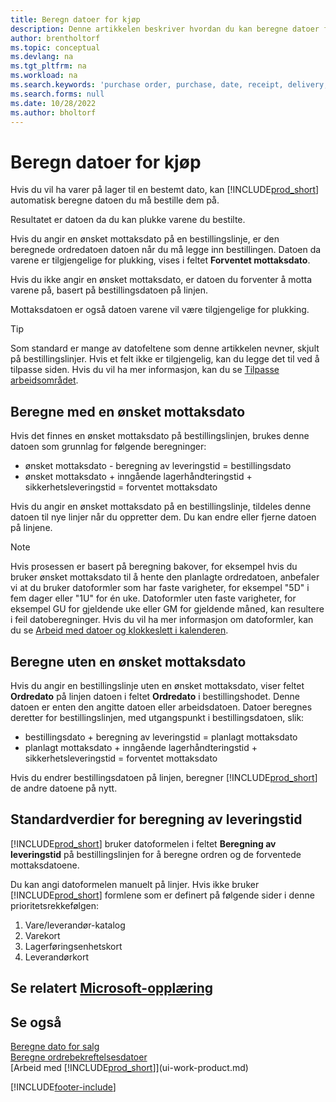 ```yaml
---
title: Beregn datoer for kjøp
description: Denne artikkelen beskriver hvordan du kan beregne datoer for kjøp.
author: brentholtorf
ms.topic: conceptual
ms.devlang: na
ms.tgt_pltfrm: na
ms.workload: na
ms.search.keywords: 'purchase order, purchase, date, receipt, delivery, lead time'
ms.search.forms: null
ms.date: 10/28/2022
ms.author: bholtorf
---
```

# <a name="calculate-dates-for-purchases" />Beregn datoer for kjøp

Hvis du vil ha varer på lager til en bestemt dato, kan [!INCLUDE[prod_short](includes/prod_short.md)] automatisk beregne datoen du må bestille dem på. 

Resultatet er datoen da du kan plukke varene du bestilte.  

Hvis du angir en ønsket mottaksdato på en bestillingslinje, er den beregnede ordredatoen datoen når du må legge inn bestillingen. Datoen da varene er tilgjengelige for plukking, vises i feltet **Forventet mottaksdato**.  

Hvis du ikke angir en ønsket mottaksdato, er datoen du forventer å motta varene på, basert på bestillingsdatoen på linjen. 

Mottaksdatoen er også datoen varene vil være tilgjengelige for plukking.  

> [!TIP]
> Som standard er mange av datofeltene som denne artikkelen nevner, skjult på bestillingslinjer. Hvis et felt ikke er tilgjengelig, kan du legge det til ved å tilpasse siden. Hvis du vil ha mer informasjon, kan du se [Tilpasse arbeidsområdet](ui-personalization-user.md).

## <a name="calculating-with-a-requested-receipt-date" />Beregne med en ønsket mottaksdato

Hvis det finnes en ønsket mottaksdato på bestillingslinjen, brukes denne datoen som grunnlag for følgende beregninger:  

- ønsket mottaksdato - beregning av leveringstid = bestillingsdato  
- ønsket mottaksdato + inngående lagerhåndteringstid + sikkerhetsleveringstid = forventet mottaksdato  

Hvis du angir en ønsket mottaksdato på en bestillingslinje, tildeles denne datoen til nye linjer når du oppretter dem. Du kan endre eller fjerne datoen på linjene.  

> [!NOTE]
> Hvis prosessen er basert på beregning bakover, for eksempel hvis du bruker ønsket mottaksdato til å hente den planlagte ordredatoen, anbefaler vi at du bruker datoformler som har faste varigheter, for eksempel "5D" i fem dager eller "1U" for én uke. Datoformler uten faste varigheter, for eksempel GU for gjeldende uke eller GM for gjeldende måned, kan resultere i feil datoberegninger. Hvis du vil ha mer informasjon om datoformler, kan du se [Arbeid med datoer og klokkeslett i kalenderen](ui-enter-date-ranges.md).

## <a name="calculating-without-a-requested-receipt-date" />Beregne uten en ønsket mottaksdato

Hvis du angir en bestillingslinje uten en ønsket mottaksdato, viser feltet **Ordredato** på linjen datoen i feltet **Ordredato** i bestillingshodet. Denne datoen er enten den angitte datoen eller arbeidsdatoen. Datoer beregnes deretter for bestillingslinjen, med utgangspunkt i bestillingsdatoen, slik:  

- bestillingsdato + beregning av leveringstid = planlagt mottaksdato  
- planlagt mottaksdato + inngående lagerhåndteringstid + sikkerhetsleveringstid = forventet mottaksdato  

Hvis du endrer bestillingsdatoen på linjen, beregner [!INCLUDE[prod_short](includes/prod_short.md)] de andre datoene på nytt.  

## <a name="default-values-for-lead-time-calculation" />Standardverdier for beregning av leveringstid

[!INCLUDE[prod_short](includes/prod_short.md)] bruker datoformelen i feltet **Beregning av leveringstid** på bestillingslinjen for å beregne ordren og de forventede mottaksdatoene.  

Du kan angi datoformelen manuelt på linjer. Hvis ikke bruker [!INCLUDE[prod_short](includes/prod_short.md)] formlene som er definert på følgende sider i denne prioritetsrekkefølgen:

1. Vare/leverandør-katalog
2. Varekort
3. Lagerføringsenhetskort
4. Leverandørkort

## <a name="see-related-microsoft-trainingtrainingmodulesestimate-receipt-dates-dynamics--business-central" />Se relatert [Microsoft-opplæring](/training/modules/estimate-receipt-dates-dynamics-365-business-central/)

## <a name="see-also" />Se også

[Beregne dato for salg](sales-date-calculation-for-sales.md)  
[Beregne ordrebekreftelsesdatoer](sales-how-to-calculate-order-promising-dates.md)  
[Arbeid med [!INCLUDE[prod_short](includes/prod_short.md)]](ui-work-product.md)  


[!INCLUDE[footer-include](includes/footer-banner.md)]
